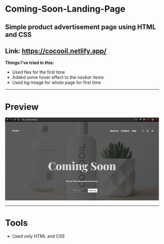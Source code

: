 # Coming-Soon-Landing-Page
## Simple product advertisement page using HTML and CSS

Link: https://cocooil.netlify.app/
----

**Things I've tried in this:**

- Used flex for the first time
- Added some hover effect to the *navbar items*
- Used bg-image for whole page for first time



---
# Preview

![oops](img/2020-06-20%2022_57_45-.png)
 
 
 ---
 
 # Tools
  
 - Used only HTML and CSS
